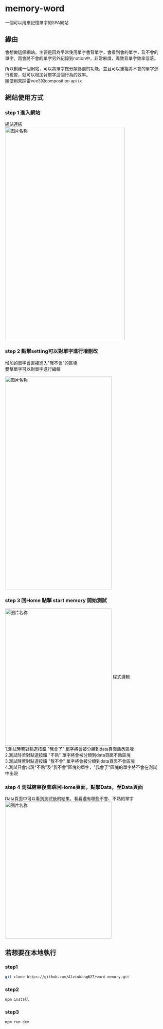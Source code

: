 # memory-word
一個可以用來記憶單字的SPA網站
## 緣由
會想做這個網站，主要是因為平常使用單字書背單字，會看到會的單字，及不會的單字，而會將不會的單字另外紀錄到notion中，非常麻煩，導致背單字效率低落。  
  
所以創建一個網站，可以將單字做分類篩選的功能，並且可以重複將不會的單字進行複習，就可以增加背單字這個行為的效率。  
順便用來踩雷vue3的composition api (x

## 網站使用方式
### step 1 進入網站

<a href="https://alvinwang627.github.io/word-memory/" target="_blank">網站連結</a><br>
<img src="https://user-images.githubusercontent.com/93432312/169701120-536ee7cd-4adb-44d5-bce6-5be324edacfe.png" width = "393" height = "700" alt="图片名称" align=center />

### step 2 點擊setting可以對單字進行增刪改
增加的單字會直接進入"我不會"的區塊  <br>
雙擊單字可以對單字進行編輯<br>

 <img src="https://user-images.githubusercontent.com/93432312/169701437-0061d823-b76d-4135-acc9-56730c661de7.png" width = "350" height = "700" alt="图片名称" align=center />  
 
###  step 3 回Home 點擊 start memory 開始測試

<img src="https://user-images.githubusercontent.com/93432312/168539909-15fdf960-7878-435a-980a-ed853f151860.png" width = "350" height = "450" alt="图片名称" align=center />
程式邏輯<br>
1.測試時若對點選按鈕 "我會了" 單字將會被分類到data頁面熟悉區塊<br>
2.測試時若對點選按鈕 "不熟" 單字將會被分類到data頁面不熟區塊<br>
3.測試時若對點選按鈕 "我不會" 單字將會被分類到data頁面不會區塊<br>
4.測試只會出現"不熟"及"我不會"區塊的單字，"我會了"區塊的單字將不會在測試中出現<br>

### step 4 測試結束後會跳回Home頁面，點擊Data，至Data頁面
Data頁面中可以看到測試後的結果，看看還有哪些不會、不熟的單字  
<img src="https://user-images.githubusercontent.com/93432312/169701245-862520c9-51a3-4e40-b8cc-6d3baae8e504.png" width = "350" height = "450" alt="图片名称" align=center />
## 若想要在本地執行

### step1
```sh
git clone https://github.com/AlvinWang627/word-memory.git
```
### step2
```sh
npm install
```
### step3  
```sh
npm run dev
```
